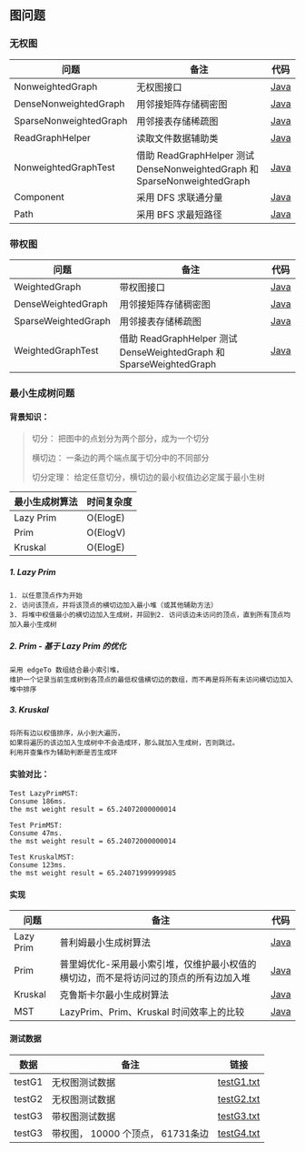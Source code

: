 ## 图问题

### 无权图

| 问题 | 备注 | 代码 |
|---|---|---|
| NonweightedGraph | 无权图接口 | [Java](https://github.com/patricklin2018/DataStructures-Algorithmns/blob/master/graph/src/NonweightedGraph.java) |
| DenseNonweightedGraph | 用邻接矩阵存储稠密图 | [Java](https://github.com/patricklin2018/DataStructures-Algorithmns/blob/master/graph/src/DenseNonweightedGraph.java) |
| SparseNonweightedGraph | 用邻接表存储稀疏图 | [Java](https://github.com/patricklin2018/DataStructures-Algorithmns/blob/master/graph/src/SparseNonweightedGraph.java) |
| ReadGraphHelper | 读取文件数据辅助类 | [Java](https://github.com/patricklin2018/DataStructures-Algorithmns/blob/master/graph/src/ReadGraphHelper.java) |
| NonweightedGraphTest | 借助 ReadGraphHelper 测试 DenseNonweightedGraph 和 SparseNonweightedGraph | [Java](https://github.com/patricklin2018/DataStructures-Algorithmns/blob/master/graph/src/NonweightedGraphTest.java) |
| Component | 采用 DFS 求联通分量 | [Java](https://github.com/patricklin2018/DataStructures-Algorithmns/blob/master/graph/src/Component.java) |
| Path | 采用 BFS 求最短路径 | [Java](https://github.com/patricklin2018/DataStructures-Algorithmns/blob/master/graph/src/Path.java) |

### 带权图

| 问题 | 备注 | 代码 |
|---|---|---|
| WeightedGraph | 带权图接口 | [Java](https://github.com/patricklin2018/DataStructures-Algorithmns/blob/master/graph/src/WeightedGraph.java) |
| DenseWeightedGraph | 用邻接矩阵存储稠密图 | [Java](https://github.com/patricklin2018/DataStructures-Algorithmns/blob/master/graph/src/DenseWeightedGraph.java) |
| SparseWeightedGraph | 用邻接表存储稀疏图 | [Java](https://github.com/patricklin2018/DataStructures-Algorithmns/blob/master/graph/src/SparseWeightedGraph.java) ||
| WeightedGraphTest | 借助 ReadGraphHelper 测试 DenseWeightedGraph 和 SparseWeightedGraph | [Java](https://github.com/patricklin2018/DataStructures-Algorithmns/blob/master/graph/src/WeightedGraphTest.java) |

### 最小生成树问题

#### 背景知识：
> 切分： 把图中的点划分为两个部分，成为一个切分
>
> 横切边： 一条边的两个端点属于切分中的不同部分
> 
> 切分定理： 给定任意切分，横切边的最小权值边必定属于最小生树

| 最小生成树算法 | 时间复杂度 | 
|---|---|
| Lazy Prim | O(ElogE)  |
| Prim | O(ElogV)  |
| Kruskal | O(ElogE)  |

##### 1. Lazy Prim
```
1. 以任意顶点作为开始
2. 访问该顶点，并将该顶点的横切边加入最小堆（或其他辅助方法）
3. 将堆中权值最小的横切边加入生成树，并回到2. 访问该边未访问的顶点，直到所有顶点均加入最小生成树
```

##### 2. Prim - 基于 Lazy Prim 的优化
```
采用 edgeTo 数组结合最小索引堆，
维护一个记录当前生成树到各顶点的最低权值横切边的数组，而不再是将所有未访问横切边加入堆中排序
```

##### 3. Kruskal
```
将所有边以权值排序，从小到大遍历，
如果将遍历的该边加入生成树中不会造成环，那么就加入生成树，否则跳过。
利用并查集作为辅助判断是否生成环
```

#### 实验对比：

```
Test LazyPrimMST:
Consume 186ms.
the mst weight result = 65.24072000000014

Test PrimMST:
Consume 47ms.
the mst weight result = 65.24072000000014

Test KruskalMST:
Consume 123ms.
the mst weight result = 65.24071999999985
```

#### 实现

| 问题 | 备注 | 代码 |
|---|---|---|
| Lazy Prim | 普利姆最小生成树算法 | [Java](https://github.com/patricklin2018/DataStructures-Algorithmns/blob/master/graph/src/LazyPrimMST.java) |
| Prim | 普里姆优化-采用最小索引堆，仅维护最小权值的横切边，而不是将访问过的顶点的所有边加入堆 | [Java](https://github.com/patricklin2018/DataStructures-Algorithmns/blob/master/graph/src/PrimMST.java) |
| Kruskal | 克鲁斯卡尔最小生成树算法 | [Java](https://github.com/patricklin2018/DataStructures-Algorithmns/blob/master/graph/src/PrimMST.java) |
| MST | LazyPrim、Prim、Kruskal 时间效率上的比较 | [Java](https://github.com/patricklin2018/DataStructures-Algorithmns/blob/master/graph/src/MST.java) |

#### 测试数据

| 数据 | 备注 | 链接 |
|---|---|---|
| testG1 | 无权图测试数据 | [testG1.txt](https://github.com/patricklin2018/DataStructures-Algorithmns/blob/master/graph/src/testG1.txt) |
| testG2 | 无权图测试数据 | [testG2.txt](https://github.com/patricklin2018/DataStructures-Algorithmns/blob/master/graph/src/testG2.txt) ||
| testG3 | 带权图测试数据 | [testG3.txt](https://github.com/patricklin2018/DataStructures-Algorithmns/blob/master/graph/src/testG3.txt) |
| testG3 | 带权图， 10000 个顶点， 61731条边 | [testG4.txt](https://github.com/patricklin2018/DataStructures-Algorithmns/blob/master/graph/src/testG4.txt) |